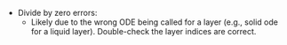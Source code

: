 * Divide by zero errors:
  * Likely due to the wrong ODE being called for a layer (e.g., solid ode for a liquid layer). Double-check the layer indices are correct.